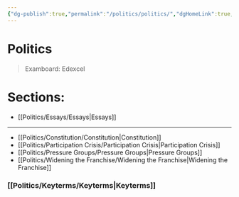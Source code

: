 ```yaml
---
{"dg-publish":true,"permalink":"/politics/politics/","dgHomeLink":true,"dgPassFrontmatter":false}
---
```



# Politics

>Examboard: Edexcel

# Sections:
- [[Politics/Essays/Essays|Essays]]
---
- [[Politics/Constitution/Constitution|Constitution]]
- [[Politics/Participation Crisis/Participation Crisis|Participation Crisis]]
- [[Politics/Pressure Groups/Pressure Groups|Pressure Groups]]
- [[Politics/Widening the Franchise/Widening the Franchise|Widening the Franchise]]

### [[Politics/Keyterms/Keyterms|Keyterms]]
